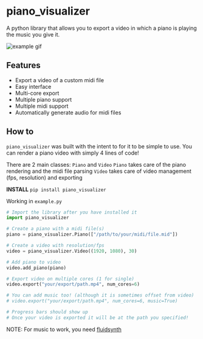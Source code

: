 # piano_visualizer

A python library that allows you to export a video in which a piano is playing the music you give it.

![example gif](https://github.com/ArjunSahlot/piano_visualizer/blob/main/assets/example.gif?raw=true)

## Features

-   Export a video of a custom midi file
-   Easy interface
-   Multi-core export
-   Multiple piano support
-   Multiple midi support
-   Automatically generate audio for midi files

## How to

`piano_visualizer` was built with the intent to for it to be simple to use. You can render a piano video with simply 4 lines of code!

There are 2 main classes: `Piano` and `Video`
`Piano` takes care of the piano rendering and the midi file parsing
`Video` takes care of video management (fps, resolution) and exporting

**INSTALL**
`pip install piano_visualizer`

Working in `example.py`

```py
# Import the library after you have installed it
import piano_visualizer

# Create a piano with a midi file(s)
piano = piano_visualizer.Piano(["/path/to/your/midi/file.mid"])

# Create a video with resolution/fps
video = piano_visualizer.Video((1920, 1080), 30)

# Add piano to video
video.add_piano(piano)

# Export video on multiple cores (1 for single)
video.export("your/export/path.mp4", num_cores=6)

# You can add music too! (although it is sometimes offset from video)
# video.export("your/export/path.mp4", num_cores=6, music=True)

# Progress bars should show up
# Once your video is exported it will be at the path you specified!
```

NOTE: For music to work, you need [fluidsynth](https://github.com/FluidSynth/fluidsynth/wiki/Download)

